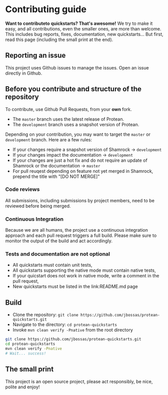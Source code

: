 # Contributing guide

**Want to contributeto quickstarts? That's awesome!**
We try to make it easy, and all contributions, even the smaller ones, are more than welcome.
This includes bug reports, fixes, documentation, new quickstarts...
But first, read this page (including the small print at the end).

## Reporting an issue

This project uses Github issues to manage the issues. Open an issue directly in Github.

## Before you contribute and structure of the repository

To contribute, use Github Pull Requests, from your **own** fork.

* The `master` branch uses the latest release of Protean.
* The `development` branch uses a snapshot version of Protean.

Depending on your contribution, you may want to target the `master` or `development` branch. Here are a few rules:

* If your changes require a snapshot version of Shamrock -> `development`
* If your changes impact the documentation -> `development`
* If your changes are just a hot fix and do not require an update of Shamrock or the documentation -> `master`
* For pull reuqest depending on feature not yet merged in Shamrock, prepend the title with "[DO NOT MERGE]"

### Code reviews

All submissions, including submissions by project members, need to be reviewed before being merged.

### Continuous Integration

Because we are all humans, the project use a continuous integration approach and each pull request triggers a full build.
Please make sure to monitor the output of the build and act accordingly.

### Tests and documentation are not optional

* All quickstarts must contain unit tests,
* All quickstarts supporting the native mode must contain native tests,
* If your quicstart does not work in native mode, write a comment in the pull request,
* New quickstarts must be listed in the link:README.md page

## Build

* Clone the repository: `git clone https://github.com/jbossas/protean-quickstarts.git`
* Navigate to the directory: `cd protean-quickstarts`
* Invoke `mvn clean verify -Pnative` from the root directory

```bash
git clone https://github.com/jbossas/protean-quickstarts.git
cd protean-quickstarts
mvn clean verify -Pnative
# Wait... success!
```

## The small print

This project is an open source project, please act responsibly, be nice, polite and enjoy!

